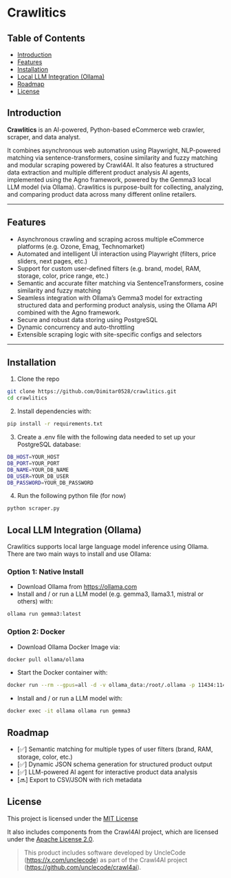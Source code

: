 #  Crawlitics

## Table of Contents
- [Introduction](#introduction)
- [Features](#features)
- [Installation](#installation)
- [Local LLM Integration (Ollama)](#local-llm-integration-ollama)
- [Roadmap](#roadmap)
- [License](#license)

## Introduction

**Crawlitics** is an AI-powered, Python-based eCommerce web crawler, scraper, and data analyst.

It combines asynchronous web automation using Playwright, NLP-powered matching via sentence-transformers, cosine similarity and fuzzy matching and modular scraping powered by Crawl4AI. It also features a structured data extraction and multiple different product analysis AI agents, implemented using the Agno framework, powered by the Gemma3 local LLM model (via Ollama). Crawlitics is purpose-built for collecting, analyzing, and comparing product data across many different online retailers.

---

## Features
- Asynchronous crawling and scraping across multiple eCommerce platforms (e.g. Ozone, Emag, Technomarket)
- Automated and intelligent UI interaction using Playwright (filters, price sliders, next pages, etc.)
- Support for custom user-defined filters (e.g. brand, model, RAM, storage, color, price range, etc.)
- Semantic and accurate filter matching via SentenceTransformers, cosine similarity and fuzzy matching
- Seamless integration with Ollama’s Gemma3 model for extracting structured data and performing product analysis, using the Ollama API combined with the Agno framework.
- Secure and robust data storing using PostgreSQL
- Dynamic concurrency and auto-throttling
- Extensible scraping logic with site-specific configs and selectors
---

## Installation
1. Clone the repo
```bash
git clone https://github.com/Dimitar0528/crawlitics.git
cd crawlitics
```
2. Install dependencies with:
```bash
pip install -r requirements.txt
```
3. Create a .env file with the following data needed to set up your PostgreSQL database:
```bash
DB_HOST=YOUR_HOST
DB_PORT=YOUR_PORT
DB_NAME=YOUR_DB_NAME
DB_USER=YOUR_DB_USER
DB_PASSWORD=YOUR_DB_PASSWORD
```
4. Run the following python file (for now)
```bash
python scraper.py
```

##  Local LLM Integration (Ollama)
Crawlitics supports local large language model inference using Ollama. There are two main ways to install and use Ollama:
### Option 1: Native Install
- Download Ollama from https://ollama.com
- Install and / or run a LLM model (e.g. gemma3, llama3.1, mistral or others) with:
```bash
ollama run gemma3:latest
```
### Option 2: Docker
- Download Ollama Docker Image via:
```bash
docker pull ollama/ollama
```
- Start the Docker container with:
```bash
docker run --rm --gpus=all -d -v ollama_data:/root/.ollama -p 11434:11434 --name ollama ollama/ollama 
```
- Install and / or run a LLM model with:
```bash
docker exec -it ollama ollama run gemma3 
```

## Roadmap
- [✅] Semantic matching for multiple types of user filters (brand, RAM, storage, color, etc.)
- [✅] Dynamic JSON schema generation for structured product output
- [✅] LLM-powered AI agent for interactive product data analysis
- [🔜] Export to CSV/JSON with rich metadata

## License

This project is licensed under the [MIT License](https://github.com/Dimitar0528/Crawlitics?tab=MIT-1-ov-file)

It also includes components from the Crawl4AI project, which are licensed under the [Apache License 2.0](https://www.apache.org/licenses/LICENSE-2.0).

> This product includes software developed by UncleCode (https://x.com/unclecode) as part of the Crawl4AI project (https://github.com/unclecode/crawl4ai).
